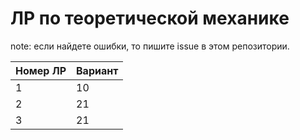 # ЛР по теоретической механике

note: если найдете ошибки, то пишите issue в этом репозитории.

| Номер ЛР  | Вариант |
|---|---|
| 1 | 10 |
| 2 | 21 | 
| 3 | 21 |